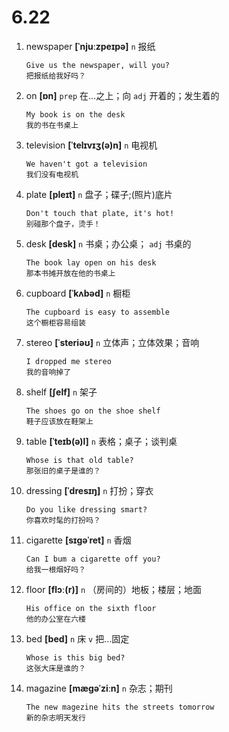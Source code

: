 # 6.22

1. newspaper **[ˈnjuːzpeɪpə]** `n` 报纸

   ```
   Give us the newspaper, will you?
   把报纸给我好吗？
   ```

2. on **[ɒn]** `prep` 在...之上；向 `adj` 开着的；发生着的

   ```
   My book is on the desk
   我的书在书桌上
   ```

3. television **[ˈtelɪvɪʒ(ə)n]** `n` 电视机

   ```
   We haven't got a television
   我们没有电视机
   ```

4. plate **[pleɪt]** `n` 盘子；碟子;(照片)底片

   ```
   Don't touch that plate, it's hot!
   别碰那个盘子，烫手！
   ```

5. desk **[desk]** `n` 书桌；办公桌； `adj` 书桌的

   ```
   The book lay open on his desk
   那本书摊开放在他的书桌上
   ```

6. cupboard **[ˈkʌbəd]** `n` 橱柜

   ```
   The cupboard is easy to assemble
   这个橱柜容易组装
   ```

7. stereo **[ˈsteriəʊ]** `n` 立体声；立体效果；音响

   ```
   I dropped me stereo
   我的音响掉了
   ```

8. shelf **[ʃelf]** `n` 架子

   ```
   The shoes go on the shoe shelf
   鞋子应该放在鞋架上
   ```

9. table **[ˈteɪb(ə)l]** `n` 表格；桌子；谈判桌

   ```
   Whose is that old table?
   那张旧的桌子是谁的？
   ```

10. dressing **[ˈdresɪŋ]** `n` 打扮；穿衣

    ```
    Do you like dressing smart?
    你喜欢时髦的打扮吗？
    ```

11. cigarette **[sɪɡəˈret]** `n` 香烟

    ```
    Can I bum a cigarette off you?
    给我一根烟好吗？
    ```

12. floor **[flɔː(r)]** `n` （房间的）地板；楼层；地面

    ```
    His office on the sixth floor
    他的办公室在六楼
    ```

13. bed **[bed]** `n` 床 `v` 把...固定

    ```
    Whose is this big bed?
    这张大床是谁的？
    ```

14. magazine **[mæɡəˈziːn]** `n` 杂志；期刊
    ```
    The new magezine hits the streets tomorrow
    新的杂志明天发行
    ```
